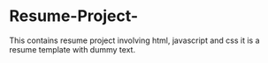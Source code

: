 # Resume-Project-
This contains resume project involving html, javascript and css
it is a resume template with dummy text.
